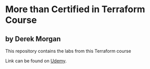 # More than Certified in Terraform Course
## by Derek Morgan

This repository contains the labs from this Terraform course

Link can be found on [Udemy](https://www.udemy.com/course/terraform-certified/learn/).